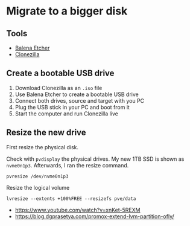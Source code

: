 # Migrate to a bigger disk

## Tools

- [Balena Etcher](https://etcher.balena.io/)
- [Clonezilla](https://clonezilla.org/downloads.php)

## Create a bootable USB drive

1. Download Clonezilla as an ``.iso`` file
2. Use Balena Etcher to create a bootable USB drive
3. Connect both drives, source and target with you PC
4. Plug the USB stick in your PC and boot from it
5. Start the computer and run Clonezilla live


## Resize the new drive

First resize the physical disk.

Check with `pvdisplay` the physical drives.
My new 1TB SSD is shown as ``nvme0n1p3``.
Afterwards, I ran the resize command.

```shell
pvresize /dev/nvme0n1p3
```

Resize the logical volume

```shell
lvresize --extents +100%FREE --resizefs pve/data
```

- https://www.youtube.com/watch?v=xnKet-5REXM
- https://blog.dgprasetya.com/promox-extend-lvm-partition-ofly/